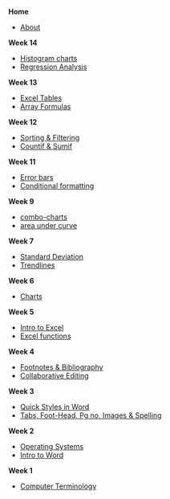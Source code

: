 **Home**
- [About](/)

**Week 14**
- [Histogram charts](wk14/histograms.md)
- [Regression Analysis](wk14/regression-analysis.md)

**Week 13**
- [Excel Tables](wk13/excel_tables.md)
- [Array Formulas](wk13/array_formulas.md)

**Week 12**
- [Sorting & Filtering](wk12/sorting_filtering.md)
- [Countif & Sumif](wk12/if_count.md)

**Week 11**

- [Error bars](wk11/error-bars.md)
- [Conditional formatting](wk11/conditional-formatting.md)

**Week 9**

- [combo-charts](wk9/combo-charts.md)
- [area under curve](wk9/area-under-curve.md)

**Week 7**

- [Standard Deviation](wk7/standard-deviation.md)
- [Trendlines](wk7/trendlines.md)

**Week 6**
- [Charts](wk6/Charts.md)

**Week 5**
- [Intro to Excel](wk5/intro-excel.md)
- [Excel functions](wk5/excel-functions.md)

**Week 4**
- [Footnotes & Bibliography](wk4/footnotes-bibliography.md)
- [Collaborative Editing](wk4/collaborative-editing.md)

**Week 3**
- [Quick Styles in Word](wk3/word-styles.md)
- [Tabs, Foot-Head, Pg no, Images & Spelling](wk3/tab-foot-head-pg-images-review.md)

**Week 2**
- [Operating Systems](wk2/operating_systems.md)
- [Intro to Word](wk2/intro-word.md)

**Week 1**
- [Computer Terminology](wk1/terminology.md)

<!-- **Week 15**
- [Linked Tables](wk15/linked_tables.md)

**Week 14**
- [Basic Forms](wk14/basic_forms.md)
- [Queries](wk14/simple_queries.md)

**Week 13**
- [Intro to Access](wk13/intro-access.md)
- [Tables](wk13/tables.md)

**Week 12**
- [Password Managers](wk12/passwords.md)
- [Search Engines](wk12/search_engines.md)

**Week 11**
- [Footnotes & Bibliography](wk11/footnotes_bibliography.md)
- [Comments & Changes](wk11/comments_changes.md)

**Week 10**

- [Tabs, footnotes & Images](wk10/tables-footnotes-images.md)

**Week 9**
- [Pivot Tables](wk9/pivot_tables.md)

**Week 8**
- [Conditional formating](wk8/conditional_formatting.md)
- [Countif & Sumif](wk8/if_count.md)

**Week 7**
- [Area under the Curve](wk7/area_under_curve.md)


**Week 5**
- [Equation of a line](wk5/line_equation.md)

**Week 4**
- [Standard Deviation & Charts](wk4/stdev_graphing.md)
- [Combo Graphs & Trendlines](wk4/graphs_advanced.md)

**Week 3**
- [Cell References & Functions](wk3/excel_formulas.md)

**Week 2**
- [Intro to Excel](wk2/intro_excel.md) -->
